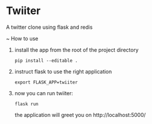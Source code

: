 # Twiiter
A twitter clone using flask and redis

~ How to use

1. install the app from the root of the project directory

    `pip install --editable .`

2. instruct flask to use the right application

    `export FLASK_APP=twiiter`

3. now you can run twiiter:

    `flask run`

    the application will greet you on
    http://localhost:5000/
